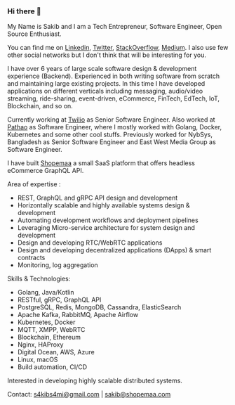 ### Hi there 👋

My Name is Sakib and I am a Tech Entrepreneur, Software Engineer, Open Source Enthusiast.

You can find me on [Linkedin](https://linkedin.com/in/s4kibs4mi), [Twitter](https://twitter.com/s4kibs4mi), [StackOverflow](https://stackoverflow.com/users/2923205/sakib-sami), [Medium](https://medium.com/@sakibsami). I also use few other social networks but I don't think that will be interesting for you.

I have over 6 years of large scale software design & development experience (Backend). Experienced in both writing software from scratch and maintaining large existing projects. In this time I have developed applications on different verticals including messaging, audio/video streaming, ride-sharing, event-driven, eCommerce, FinTech, EdTech, IoT, Blockchain, and so on.

Currently working at [Twilio](https://twilio.com) as Senior Software Engineer. Also worked at [Pathao](https://pathao.com) as Software Engineer, where I mostly worked with Golang, Docker, Kubernetes and some other cool stuffs. Previously worked for NybSys, Bangladesh as Senior Software Engineer and East West Media Group as Software Engineer.

I have built [Shopemaa](https://shopemaa.com/) a small SaaS platform that offers headless eCommerce GraphQL API.

Area of expertise :
- REST, GraphQL and gRPC API design and development
- Horizontally scalable and highly available systems design & development
- Automating development workflows and deployment pipelines
- Leveraging Micro-service architecture for system design and development
- Design and developing RTC/WebRTC applications
- Design and developing decentralized applications (DApps) & smart contracts
- Monitoring, log aggregation

Skills & Technologies:
- Golang, Java/Kotlin
- RESTful, gRPC, GraphQL API
- PostgreSQL, Redis, MongoDB, Cassandra, ElasticSearch
- Apache Kafka, RabbitMQ, Apache Airflow
- Kubernetes, Docker
- MQTT, XMPP, WebRTC
- Blockchain, Ethereum
- Nginx, HAProxy
- Digital Ocean, AWS, Azure
- Linux, macOS
- Build automation, CI/CD

Interested in developing highly scalable distributed systems.

Contact: s4kibs4mi@gmail.com | sakib@shopemaa.com
